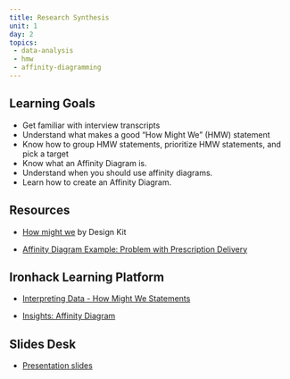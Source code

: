 ```yaml
---
title: Research Synthesis
unit: 1
day: 2
topics:
 - data-analysis
 - hmw
 - affinity-diagramming
---
```


Learning Goals
--------------

- Get familiar with interview transcripts
- Understand what makes a good “How Might We” (HMW) statement
- Know how to group HMW statements, prioritize HMW statements, and pick a target
- Know what an Affinity Diagram is.
- Understand when you should use affinity diagrams.
- Learn how to create an Affinity Diagram.

Resources
---------
- [How might we](http://www.designkit.org/methods/3) by Design Kit

- [Affinity Diagram Example: Problem with Prescription Delivery](https://www.isixsigma.com/tools-templates/affinity-diagram-kj-analysis/an-affinity-for-organized-thinking-a-diagram-with-many-uses/)


Ironhack Learning Platform
--------------------------
- [Interpreting Data - How Might We Statements](http://learn.ironhack.com/#/learning_unit/7019)

- [Insights: Affinity Diagram](http://learn.ironhack.com/#/learning_unit/7016)


Slides Desk
-----------
- [Presentation slides](https://docs.google.com/presentation/d/11bPuLhAj1Mnye2O-2hVBrB0ZDTcsGDxfKD_an4kdW_Y/edit?usp=sharing)
